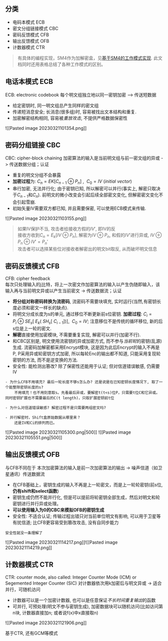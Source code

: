 ## 分类
- 电码本模式 ECB
- 密文分组链接模式 CBC
- 密码反馈模式 CFB
- 输出反馈模式 OFB
- 计数器模式 CTR

> 有具体的编程实现，SM4作为加解密盒，见[基于SM4的工作模式实现](./Feistel结构/基于SM4的工作模式实现). 此文档同时还用表格总结了各种工作模式的区别。

## 电话本模式 ECB
ECB: electronic codebook
每个明文组独立地以同一密钥加密 –> 传送短数据

- 给定密钥时, 同一明文组总产生同样的密文组
- 传递短消息安全; 长消息(很多组)时, 容易被找出文本结构和重复.
- 加密解密结构相同, 容易被*重放攻击*, 不提供严格数据保密性  

![[Pasted image 20230321101354.png]]

## 密码分组链接 CBC
CBC: cipher-block chaining
加密算法的输入是当前明文组与前一密文组的异或 -> 传送数据分组；认证

- 重复的明文分组不会暴露
- **加密过程**为: $C_{n} = EK{[C_{n-1}\oplus P_{n}]}\ ,\ \ C_{0}=IV\ (initial\ vector)$
- 串行加密, 无法并行化; 由于密钥已知, 所以解密可以并行(事实上, 解密只取决于$C_{n-1}$和$C_{n}$). 前明文的微小改变会引起后续全部密文变化, 但解密密文变化不会引起雪崩.
- 初始矢量IV需要双方都已知, 并且需要保密, 可以使用ECB模式来传输.

![[Pasted image 20230321103155.png]]

> 如果IV保护不当, 攻击者给接收方假的$IV'$, 即IV的反  
> 接收方收到$C_{n}=E_{k}[IV\oplus P_{n}]$, 解密为$IV\oplus P_{n}$, 和假的$IV'$进行异或, $IV \oplus P_{n}\oplus IV'=P_{n}'$  
> 攻击者可以选择某些位对接收者解密出的明文bit取反, 从而破坏明文信息

## 密码反馈模式 CFB
CFB: cipher feedback  
每次只处理输入的j比特，将上一次密文作加密算法的输入以产生伪随即输入，该输入再与当前明文异或以产生当前密文 -> 传送数据流；认证

- **将分组对称密码转换为流密码**, 流密码不需要块填充, 实时运行(当然,有密钥长度必须和密文一样长的缺点). 
- 将明文分成长度为s的单元, 通过移位不断更新前s位密钥. **加密过程**: $C_{i}=P_{i}\ \oplus\ SE_{s}[\ E_{k}(\ SH_{s}[\ C_{i-1}])],\ \ C_{0}=IV$; 注意移位不是传统的循环移位, 新的后s位是上一轮的密文.
- **解密**直接使用加密模块, 不需要重复实现, 解密可以并行(加密不行).
- 和CBC区别是, 明文使用流密钥的异或加密方式, 而不参与*当前轮*的密钥(乱源)生成. 流密码加解密都采用Encrypt模块, 这是因为此后Encrypt的输入不再是P, P采用异或轮密钥方式加密, 所以每轮Enc的输出都不知道, 只能采用复现轮密钥的方法, 而不是逆变换的方法.
- 安全性: 能检测出篡改? 除了保密性还能用于认证; 但对信道错误敏感, 仍需要IV

```ad-question
- 为什么CFB不用填充? 最后一轮长度不够s怎么办? 还是说是在已知密钥长度情况下, 取了一个能整除密钥长度的s?
	不用填充！也不用刻意取s。先看最后异或，要解密t(t<s)位P，只需要t位C和它异或。同时密钥扩展也不需要最后的C(t length)，只取扩展密钥前t位

- 为什么对信道错误敏感? 解密过程不是只需要两组密文吗?

- 并行解密时，Shift盒原始数据从哪里来？
	还是IV和Ci的排列而已。
```

![[Pasted image 20230321105300.png|500]] ![[Pasted image 20230321105551.png|500]]

## 输出反馈模式 OFB

与CFB不同在于 本次加密算法的输入是前一次加密算法的输出 -> 噪声信道（如卫星通讯）传送数据流

- 在CFB基础上，密钥生成的输入不再是上一轮密文，而是上一轮轮密钥(前s位,**仍有shift和select函数**)
- 密钥生成仍然不能并行化, 但是可以提前将轮密钥全部生成，然后对明文和轮密钥进行并行异或处理。
- **可以使用输入为0的CBC来模拟OFB的密钥生成**
- 安全性: 不适合认证; 传输过程出错只对当前单位明文有影响, 可以用于卫星等有扰信道; 比CFB更容易受到篡改攻击, 没有自同步能力

```ad-question
安全性就没一条理解了
```

![[Pasted image 20230321114217.png]]![[Pasted image 20230321114219.png]]

## 计数器模式 CTR
CTR: counter mode, also called: Integer Counter Mode (ICM) or Segemented Integer Counter (SIC)
对计数器依次用k加密后与明文异或 -> 适合并行，可随机访问

- 计数器可以是一个加密计数器, 也可以是任意保证*不长时间重复输出*的函数
- 可并行, 可预处理(明文不参与密钥生成), 加密数据块可以随机访问(比如访问第n块, 计数器直接加n; 或者说f(x)中x直接取n)

![[Pasted image 20230321121906.png]]

基于CTR, 还有GCM等模式